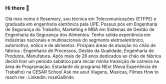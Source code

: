 ### Hi there 👋
Olá meu nome é Rosemary, sou técnica em Telecomunicações (ETFPE) e graduada em engenharia eletrônica pela UPE. Possuo pós em Engenharia de Segurança do Trabalho, Marketing e MBA em Sistemas de Gestão de Engenharia da Segurança dos Alimentos. Tenho sólida experiência em Indústrias nacionais e multinacionais do segmento eletroeletrônico, automotivo, eólico e de alimentos. Pricipais áreas de atuação no chão de fábrica : Engenharia de Processos, Gestão da Qualidade, Engenharia de Produtos, Manufatura.
Após mais de 28 anos dedicados ao chão de fábrica decidi tirar um período sabático para iniciar minha transição de carreira na área de Programação.
Estudante do programa NExt (Nova Experiência de Trabalho) na CESAR School
Ask me aout Viagens, Musicas, Filmes
How to reach me : Linkedin: roseGallindo 
